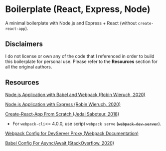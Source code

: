 # Boilerplate (React, Express, Node)

A minimal boilerplate with Node.js and Express + React (without `create-react-app`). 

## Disclaimers
I do not license or own any of the code that I referenced in order to build this boilerplate for personal use. Please refer to the __Resources__ section for all the original authors.

## Resources
[Node.js Application with Babel and Webpack (Robin Wieruch, 2020)](https://www.robinwieruch.de/minimal-node-js-babel-setup)

[Node.js Application with Express (Robin Wieruch, 2020)](https://www.robinwieruch.de/node-js-express-tutorial)

[Create-React-App From Scratch (Jedai Saboteur, 2018)](https://blog.usejournal.com/creating-a-react-app-from-scratch-f3c693b84658)
- For `webpack-cli`<= 4.0.0, use script `webpack serve` (~~`webpack-dev-server`~~).

[Webpack Config for DevServer Proxy (Webpack Documentation)](https://webpack.js.org/configuration/dev-server/#devserverproxy)

[Babel Config For Async/Await (StackOverflow, 2020)](https://stackoverflow.com/questions/59822748/do-i-need-to-import-core-js-stable-and-regenerator-runtime-runtime-when-using-b)
